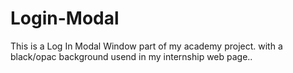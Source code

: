 # Login-Modal

This is a Log In Modal Window part of my academy project.
with a black/opac background usend in my internship web page..
